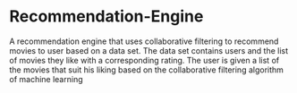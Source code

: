 # Recommendation-Engine
A recommendation engine that uses collaborative filtering to recommend movies to user based on a data set.
The data set contains users and the list of movies they like with a corresponding rating. The user is given a list of the movies
that suit his liking based on the collaborative filtering algorithm of machine learning
